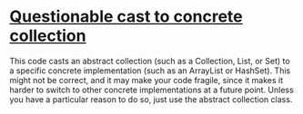 # [Questionable cast to concrete collection](https://spotbugs.readthedocs.io/en/latest/bugDescriptions.html#BC_BAD_CAST_TO_CONCRETE_COLLECTION)

This code casts an abstract collection (such as a Collection, List, or Set)
to a specific concrete implementation (such as an ArrayList or HashSet).
This might not be correct, and it may make your code fragile, since
it makes it harder to switch to other concrete implementations at a future
point. Unless you have a particular reason to do so, just use the abstract
collection class.